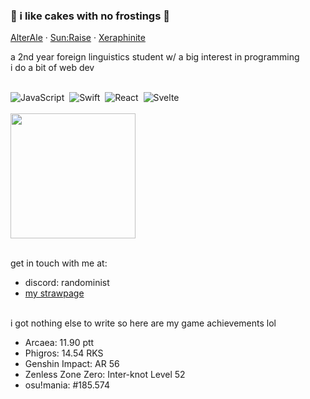 ### 🥮 i like cakes with no frostings 🥮
<p>
  <a href="https://greasyfork.org/en/scripts/520326-alterale-zombs-io-greasyfork-version">AlterAle</a>
  ·
  <a href="https://greasyfork.org/en/scripts/467381-sun-raise-zombs-io">Sun:Raise</a>
  ·
  <a href="https://greasyfork.org/en/scripts/435632-xeraphinite-zombs-io">Xeraphinite</a>
</p>
a 2nd year foreign linguistics student w/ a big interest in programming
<br>i do a bit of web dev
<br><br>

![JavaScript](https://img.shields.io/badge/-JavaScript-05122A?style=flat&logo=javascript)&nbsp;
![Swift](https://img.shields.io/badge/-Swift-05122A?style=flat&logo=swift)&nbsp;
![React](https://img.shields.io/badge/-React-05122A?style=flat&logo=react)&nbsp;
![Svelte](https://img.shields.io/badge/-Svelte-05122A?style=flat&logo=svelte)&nbsp;
<br><br>
<img height="200em" src="https://github-readme-stats.vercel.app/api/top-langs/?username=AyuBloom&layout=compact&show_icons=true&theme=dark" />

<br>get in touch with me at:
- discord: randominist
- [my strawpage](https://ayubloom.straw.page)

<br>i got nothing else to write so here are my game achievements lol
- Arcaea: 11.90 ptt
- Phigros: 14.54 RKS
- Genshin Impact: AR 56
- Zenless Zone Zero: Inter-knot Level 52
- osu!mania: #185.574
